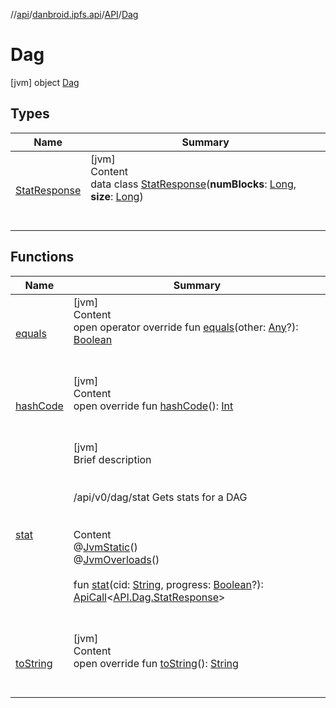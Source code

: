 //[api](../../../index.md)/[danbroid.ipfs.api](../../index.md)/[API](../index.md)/[Dag](index.md)



# Dag  
 [jvm] object [Dag](index.md)   


## Types  
  
|  Name|  Summary| 
|---|---|
| [StatResponse](-stat-response/index.md)| [jvm]  <br>Content  <br>data class [StatResponse](-stat-response/index.md)(**numBlocks**: [Long](https://kotlinlang.org/api/latest/jvm/stdlib/kotlin/-long/index.html), **size**: [Long](https://kotlinlang.org/api/latest/jvm/stdlib/kotlin/-long/index.html))  <br><br><br>


## Functions  
  
|  Name|  Summary| 
|---|---|
| [equals](../../../danbroid.ipfs.api.okhttp/-ok-http-call-executor/-companion/index.md#kotlin/Any/equals/#kotlin.Any?/PointingToDeclaration/)| [jvm]  <br>Content  <br>open operator override fun [equals](../../../danbroid.ipfs.api.okhttp/-ok-http-call-executor/-companion/index.md#kotlin/Any/equals/#kotlin.Any?/PointingToDeclaration/)(other: [Any](https://kotlinlang.org/api/latest/jvm/stdlib/kotlin/-any/index.html)?): [Boolean](https://kotlinlang.org/api/latest/jvm/stdlib/kotlin/-boolean/index.html)  <br><br><br>
| [hashCode](../../../danbroid.ipfs.api.okhttp/-ok-http-call-executor/-companion/index.md#kotlin/Any/hashCode/#/PointingToDeclaration/)| [jvm]  <br>Content  <br>open override fun [hashCode](../../../danbroid.ipfs.api.okhttp/-ok-http-call-executor/-companion/index.md#kotlin/Any/hashCode/#/PointingToDeclaration/)(): [Int](https://kotlinlang.org/api/latest/jvm/stdlib/kotlin/-int/index.html)  <br><br><br>
| [stat](stat.md)| [jvm]  <br>Brief description  <br><br><br>/api/v0/dag/stat Gets stats for a DAG<br><br>  <br>Content  <br>@[JvmStatic](https://kotlinlang.org/api/latest/jvm/stdlib/kotlin.jvm/-jvm-static/index.html)()  <br>@[JvmOverloads](https://kotlinlang.org/api/latest/jvm/stdlib/kotlin.jvm/-jvm-overloads/index.html)()  <br>  <br>fun [stat](stat.md)(cid: [String](https://kotlinlang.org/api/latest/jvm/stdlib/kotlin/-string/index.html), progress: [Boolean](https://kotlinlang.org/api/latest/jvm/stdlib/kotlin/-boolean/index.html)?): [ApiCall](../../-api-call/index.md)<[API.Dag.StatResponse](-stat-response/index.md)>  <br><br><br>
| [toString](../../../danbroid.ipfs.api.okhttp/-ok-http-call-executor/-companion/index.md#kotlin/Any/toString/#/PointingToDeclaration/)| [jvm]  <br>Content  <br>open override fun [toString](../../../danbroid.ipfs.api.okhttp/-ok-http-call-executor/-companion/index.md#kotlin/Any/toString/#/PointingToDeclaration/)(): [String](https://kotlinlang.org/api/latest/jvm/stdlib/kotlin/-string/index.html)  <br><br><br>

